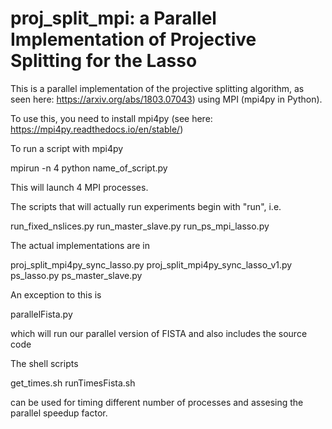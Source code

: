 # proj_split_mpi: a Parallel Implementation of Projective Splitting for the Lasso

This is a parallel implementation of the projective splitting algorithm, as seen 
here: https://arxiv.org/abs/1803.07043) using MPI (mpi4py in Python).

To use this, you need to install mpi4py (see here: https://mpi4py.readthedocs.io/en/stable/)

To run a script with mpi4py 

mpirun -n 4 python name_of_script.py

This will launch 4 MPI processes. 

The scripts that will actually run experiments begin with "run", i.e.

run_fixed_nslices.py
run_master_slave.py
run_ps_mpi_lasso.py

The actual implementations are in 

proj_split_mpi4py_sync_lasso.py
proj_split_mpi4py_sync_lasso_v1.py
ps_lasso.py
ps_master_slave.py

An exception to this is 

parallelFista.py

which will run our parallel version of FISTA and also includes the source code

The shell scripts 

get_times.sh
runTimesFista.sh

can be used for timing different number of processes and assesing the parallel speedup factor.
